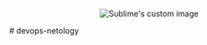 <p align="center">
  <img src="https://user-images.githubusercontent.com/77498640/140582500-21893a36-d748-414a-8b38-d8ddee7eebd6.png?raw=true" alt="Sublime's custom image"/>
</p>
# devops-netology
